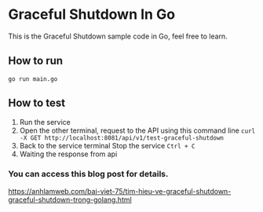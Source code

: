 # Graceful Shutdown In Go
This is the Graceful Shutdown sample code in Go, feel free to learn.
## How to run
```go run main.go```
## How to test
1. Run the service
2. Open the other terminal, request to the API using this command line
```curl -X GET http://localhost:8081/api/v1/test-graceful-shutdown```
3. Back to the service terminal Stop the service
```Ctrl + C```
4. Waiting the response from api

### You can access this blog post for details.
https://anhlamweb.com/bai-viet-75/tim-hieu-ve-graceful-shutdown-graceful-shutdown-trong-golang.html
